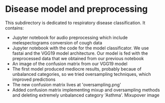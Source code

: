 # Disease model and preprocessing

This subdirectory is dedicated to respiratory disease classification. It contains:

- Jupyter notebook for audio preprocessing which include melespectograms conversion of cough data
- Jupyter notebook with the code for the model classificator. We use fastai and the VGG19 model architecture. Our model is fed with the preprocessed data that we obtained from our previous notebook 
- An image of the confusion matrix from our VGG19 model
- The first model produced mediocre results, probably becaue of unbalanced categories, so we tried oversampling techniques, which improved predictions
- The new confusion matrix lives at 'oversampling.png'
- Added confusion matrix implementing mixup and oversampling methods and deleting extremely unbalanced category 'Asthma'. Mixupover image 
